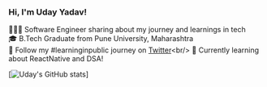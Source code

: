 <!-- simple bio and stats -->

### Hi, I'm Uday Yadav!

👩🏻‍💻 Software Engineer sharing about my journey and learnings in tech<br/>
🎓 B.Tech Graduate from Pune University, Maharashtra<br/>
🌷 Follow my #learninginpublic journey on [Twitter](https://x.com/uday105_)<br/>
💭 Currently learning about ReactNative and DSA!<br/>

<!-- Github stats from https://github.com/anuraghazra/github-readme-stats -->
[![Uday's GitHub stats](https://github-readme-stats.vercel.app/api?username=iamuday105&show_icons=true&theme=transparent)]
